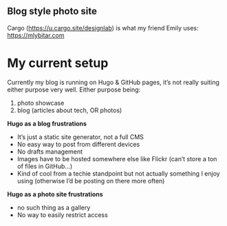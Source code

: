 ## Blog style photo site
Cargo (https://u.cargo.site/designlab) is what my friend Emily uses: https://mlybitar.com
# My current setup

Currently my blog is running on Hugo & GitHub pages, it’s not really suiting either purpose very well. Either purpose being: 
1. photo showcase
2. blog (articles about tech, OR photos)

**Hugo as a blog frustrations**
- It’s just a static site generator, not a full CMS
- No easy way to post from different devices
- No drafts management
- Images have to be hosted somewhere else like Flickr (can’t store a ton of files in GitHub…)
- Kind of cool from a techie standpoint but not actually something I enjoy using (otherwise I’d be posting on there more often)

**Hugo as a photo site frustrations**
- no such thing as a gallery
- No way to easily restrict access